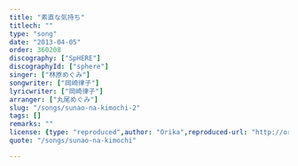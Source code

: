 ```yaml
---
title: "素直な気持ち"
titlech: ""
type: "song"
date: "2013-04-05"
order: 360208
discography: ["SpHERE"]
discographyId: ["sphere"]
singer: ["林原めぐみ"]
songwriter: ["岡崎律子"]
lyricwriter: ["岡崎律子"]
arranger: ["丸尾めぐみ"]
slug: "/songs/sunao-na-kimochi-2"
tags: []
remarks: ""
license: {type: "reproduced",author: "Orika",reproduced-url: "http://orikamushi.myweb.hinet.net",reproduced-website: "織歌蟲"}
quote: "/songs/sunao-na-kimochi"

---
```


